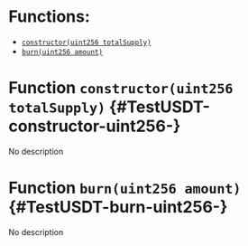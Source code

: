 

# Functions:
- [`constructor(uint256 totalSupply)`](#TestUSDT-constructor-uint256-)
- [`burn(uint256 amount)`](#TestUSDT-burn-uint256-)



# Function `constructor(uint256 totalSupply)` {#TestUSDT-constructor-uint256-}
No description




# Function `burn(uint256 amount)` {#TestUSDT-burn-uint256-}
No description




